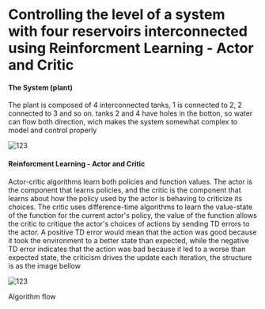 # Controlling the level of a system with four reservoirs interconnected using Reinforcment Learning - Actor and Critic

#### The System (plant)

The plant is composed of 4 interconnected tanks, 1 is connected to 2, 2 connected to 3 and so on. tanks 2 and 4 have holes in the botton, so water can flow both direction, wich makes the system somewhat complex to model and control properly

![123](https://user-images.githubusercontent.com/23335136/54704935-77a44d00-4b1a-11e9-9eaf-d6c7c22756d3.png)

#### Reinforcment Learning - Actor and Critic

Actor-critic algorithms learn both policies and function values. The actor is the component that learns policies, and the critic is the component that learns about how the policy used by the actor is behaving to criticize its choices. The critic uses difference-time algorithms to learn the value-state of the function for the current actor's policy, the value of the function allows the critic to critique the actor's choices of actions by sending TD errors to the actor. A positive TD error would mean that the action was good because it took the environment to a better state than expected, while the negative TD error indicates that the action was bad because it led to a worse than expected state, the criticism drives the update each iteration, the structure is as the image bellow

![123](https://user-images.githubusercontent.com/23335136/54726566-74c54e80-4b52-11e9-8a55-a340d6426dbb.png)

Algorithm flow

